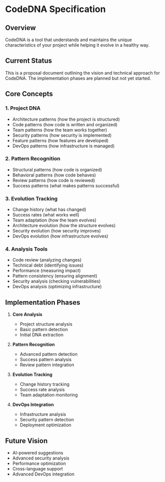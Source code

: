 # CodeDNA Specification

## Overview

CodeDNA is a tool that understands and maintains the unique characteristics of your project while helping it evolve in a healthy way.

## Current Status

This is a proposal document outlining the vision and technical approach for CodeDNA. The implementation phases are planned but not yet started.

## Core Concepts

### 1. Project DNA

- Architecture patterns (how the project is structured)
- Code patterns (how code is written and organized)
- Team patterns (how the team works together)
- Security patterns (how security is implemented)
- Feature patterns (how features are developed)
- DevOps patterns (how infrastructure is managed)

### 2. Pattern Recognition

- Structural patterns (how code is organized)
- Behavioral patterns (how code behaves)
- Review patterns (how code is reviewed)
- Success patterns (what makes patterns successful)

### 3. Evolution Tracking

- Change history (what has changed)
- Success rates (what works well)
- Team adaptation (how the team evolves)
- Architecture evolution (how the structure evolves)
- Security evolution (how security improves)
- DevOps evolution (how infrastructure evolves)

### 4. Analysis Tools

- Code review (analyzing changes)
- Technical debt (identifying issues)
- Performance (measuring impact)
- Pattern consistency (ensuring alignment)
- Security analysis (checking vulnerabilities)
- DevOps analysis (optimizing infrastructure)

## Implementation Phases

1. **Core Analysis**

   - Project structure analysis
   - Basic pattern detection
   - Initial DNA extraction

2. **Pattern Recognition**

   - Advanced pattern detection
   - Success pattern analysis
   - Review pattern integration

3. **Evolution Tracking**

   - Change history tracking
   - Success rate analysis
   - Team adaptation monitoring

4. **DevOps Integration**
   - Infrastructure analysis
   - Security pattern detection
   - Deployment optimization

## Future Vision

- AI-powered suggestions
- Advanced security analysis
- Performance optimization
- Cross-language support
- Advanced DevOps integration
